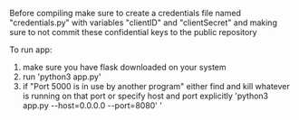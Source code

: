 Before compiling make sure to create a credentials file named "credentials.py" with variables "clientID" and "clientSecret" and making sure to not commit these confidential keys to the public repository

To run app:

1) make sure you have flask downloaded on your system
2) run 'python3 app.py'
3) if "Port 5000 is in use by another program" either find and kill whatever is running on that port or specify host
	and port explicitly 'python3 app.py --host=0.0.0.0 --port=8080'
'